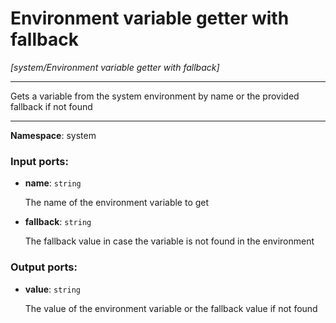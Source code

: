 # Environment variable getter with fallback

_[system/Environment variable getter with fallback]_

---

Gets a variable from the system environment by name or the provided fallback if not found

---

__Namespace__: system

### Input ports:

* __name__: ` string `

    The name of the environment variable to get


* __fallback__: ` string `

    The fallback value in case the variable is not found in the environment

### Output ports:

* __value__: ` string `

    The value of the environment variable or the fallback value if not found

